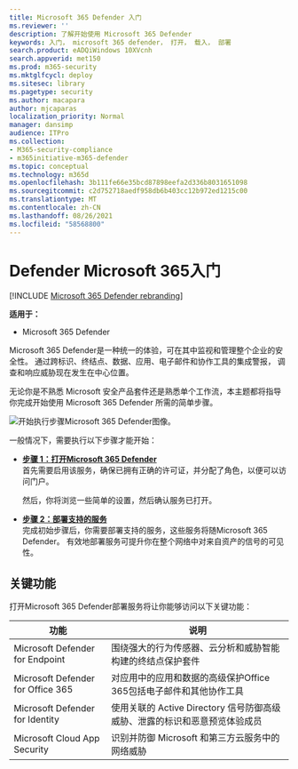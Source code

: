 ```yaml
---
title: Microsoft 365 Defender 入门
ms.reviewer: ''
description: 了解开始使用 Microsoft 365 Defender
keywords: 入门， microsoft 365 defender， 打开， 载入， 部署
search.product: eADQiWindows 10XVcnh
search.appverid: met150
ms.prod: m365-security
ms.mktglfcycl: deploy
ms.sitesec: library
ms.pagetype: security
ms.author: macapara
author: mjcaparas
localization_priority: Normal
manager: dansimp
audience: ITPro
ms.collection:
- M365-security-compliance
- m365initiative-m365-defender
ms.topic: conceptual
ms.technology: m365d
ms.openlocfilehash: 3b111fe66e35bcd87898eefa2d336b8031651098
ms.sourcegitcommit: c2d752718aedf958db6b403cc12b972ed1215c00
ms.translationtype: MT
ms.contentlocale: zh-CN
ms.lasthandoff: 08/26/2021
ms.locfileid: "58568800"
---
```

# <a name="get-started-with-microsoft-365-for-defender"></a>Defender Microsoft 365入门

[!INCLUDE [Microsoft 365 Defender rebranding](../includes/microsoft-defender.md)]

**适用于：**
- Microsoft 365 Defender

Microsoft 365 Defender是一种统一的体验，可在其中监视和管理整个企业的安全性。 通过跨标识、终结点、数据、应用、电子邮件和协作工具的集成警报， 调查和响应威胁现在发生在中心位置。 

无论你是不熟悉 Microsoft 安全产品套件还是熟悉单个工作流，本主题都将指导你完成开始使用 Microsoft 365 Defender 所需的简单步骤。

![开始执行步骤Microsoft 365 Defender图像。](../../media/mtp/get-started-m365d.png)

一般情况下，需要执行以下步骤才能开始：

- **[步骤 1：打开Microsoft 365 Defender](m365d-enable.md)** <br>
    首先需要启用该服务，确保已拥有正确的许可证，并分配了角色，以便可以访问门户。 

    然后，你将浏览一些简单的设置，然后确认服务已打开。

- **[步骤 2：部署支持的服务](deploy-supported-services.md)** <br>
    完成初始步骤后，你需要部署支持的服务，这些服务将随Microsoft 365 Defender。 有效地部署服务可提升你在整个网络中对来自资产的信号的可见性。


## <a name="key-capabilities"></a>关键功能
打开Microsoft 365 Defender部署服务将让你能够访问以下关键功能：


| 功能 | 说明 |
| ------ | ------ |
| Microsoft Defender for Endpoint | 围绕强大的行为传感器、云分析和威胁智能构建的终结点保护套件 |
|Microsoft Defender for Office 365 | 对应用中的应用和数据的高级保护Office 365包括电子邮件和其他协作工具 |
| Microsoft Defender for Identity | 使用关联的 Active Directory 信号防御高级威胁、泄露的标识和恶意预览体验成员 |
| Microsoft Cloud App Security | 识别并防御 Microsoft 和第三方云服务中的网络威胁 |





